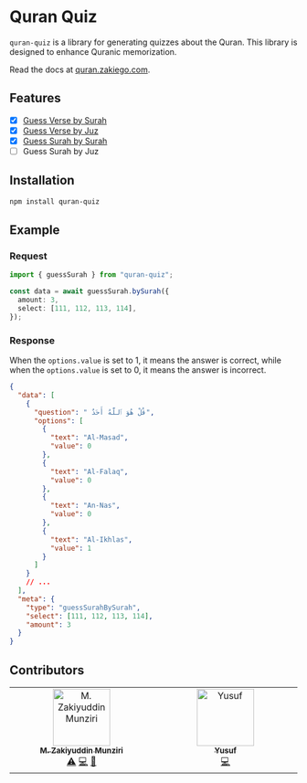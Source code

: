 # Quran Quiz

`quran-quiz` is a library for generating quizzes about the Quran. This library is designed to enhance Quranic memorization.

Read the docs at [quran.zakiego.com](https://quran.zakiego.com/).

## Features

- [x] [Guess Verse by Surah](https://quran.zakiego.com/guess-verse#guess-verse-by-surah)
- [x] [Guess Verse by Juz](https://quran.zakiego.com/guess-verse#guess-verse-by-juz)
- [x] [Guess Surah by Surah](https://quran.zakiego.com/guess-surah#guess-surah-by-surah)
- [ ] Guess Surah by Juz

## Installation

```bash
npm install quran-quiz
```

## Example

### Request

```ts
import { guessSurah } from "quran-quiz";

const data = await guessSurah.bySurah({
  amount: 3,
  select: [111, 112, 113, 114],
});
```

### Response

When the `options.value` is set to 1, it means the answer is correct, while when the `options.value` is set to 0, it means the answer is incorrect.

```json
{
  "data": [
    {
      "question": " قُلْ هُوَ ٱللَّهُ أَحَدٌ",
      "options": [
        {
          "text": "Al-Masad",
          "value": 0
        },
        {
          "text": "Al-Falaq",
          "value": 0
        },
        {
          "text": "An-Nas",
          "value": 0
        },
        {
          "text": "Al-Ikhlas",
          "value": 1
        }
      ]
    }
    // ...
  ],
  "meta": {
    "type": "guessSurahBySurah",
    "select": [111, 112, 113, 114],
    "amount": 3
  }
}
```

## Contributors

<!-- ALL-CONTRIBUTORS-LIST:START - Do not remove or modify this section -->
<!-- prettier-ignore-start -->
<!-- markdownlint-disable -->
<table>
  <tbody>
    <tr>
      <td align="center" valign="top" width="14.28%"><a href="http://zakiego.com"><img src="https://avatars.githubusercontent.com/u/78015359?v=4?s=100" width="100px;" alt="M. Zakiyuddin Munziri"/><br /><sub><b>M. Zakiyuddin Munziri</b></sub></a><br /><a href="#test-zakiego" title="Tests">⚠️</a> <a href="#code-zakiego" title="Code">💻</a> <a href="#doc-zakiego" title="Documentation">📖</a></td>
      <td align="center" valign="top" width="14.28%"><a href="http://iamyuu.dev"><img src="https://avatars.githubusercontent.com/u/45778229?v=4?s=100" width="100px;" alt="Yusuf"/><br /><sub><b>Yusuf</b></sub></a><br /><a href="#code-iamyuu" title="Code">💻</a></td>
    </tr>
  </tbody>
</table>

<!-- markdownlint-restore -->
<!-- prettier-ignore-end -->

<!-- ALL-CONTRIBUTORS-LIST:END -->
